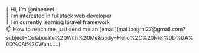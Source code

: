 <div>
👋 Hi, I’m @nineneel <br/>
👀 I’m interested in fullstack web developer <br/>
🌱 I’m currently learning laravel framework <br/>
📫 How to reach me, just send me an [email](mailto:sjrnl27@gmail.com?subject=Colaborate%20With%20Me&body=Hello%2C%20Niel%0D%0A%0D%0AI%20Want.....) <br/>
</div>
